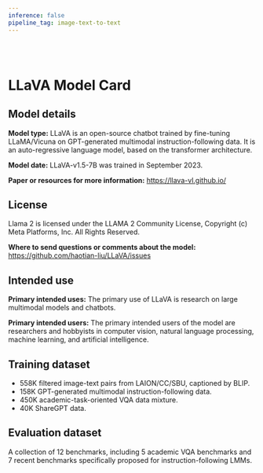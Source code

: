 ```yaml
---
inference: false
pipeline_tag: image-text-to-text
---
```


<br>
<br>

# LLaVA Model Card

## Model details

**Model type:**
LLaVA is an open-source chatbot trained by fine-tuning LLaMA/Vicuna on GPT-generated multimodal instruction-following data.
It is an auto-regressive language model, based on the transformer architecture.

**Model date:**
LLaVA-v1.5-7B was trained in September 2023.

**Paper or resources for more information:**
https://llava-vl.github.io/

## License
Llama 2 is licensed under the LLAMA 2 Community License, 
Copyright (c) Meta Platforms, Inc. All Rights Reserved.

**Where to send questions or comments about the model:**
https://github.com/haotian-liu/LLaVA/issues

## Intended use
**Primary intended uses:**
The primary use of LLaVA is research on large multimodal models and chatbots.

**Primary intended users:**
The primary intended users of the model are researchers and hobbyists in computer vision, natural language processing, machine learning, and artificial intelligence.

## Training dataset
- 558K filtered image-text pairs from LAION/CC/SBU, captioned by BLIP.
- 158K GPT-generated multimodal instruction-following data.
- 450K academic-task-oriented VQA data mixture.
- 40K ShareGPT data.

## Evaluation dataset
A collection of 12 benchmarks, including 5 academic VQA benchmarks and 7 recent benchmarks specifically proposed for instruction-following LMMs.